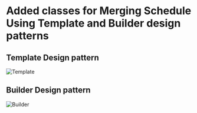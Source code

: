 # Added classes for Merging Schedule Using Template and Builder design patterns

## Template Design pattern 

![Template](https://imgur.com/iUEs5Mu)

## Builder Design pattern

![Builder](https://imgur.com/yfHZvU8)
